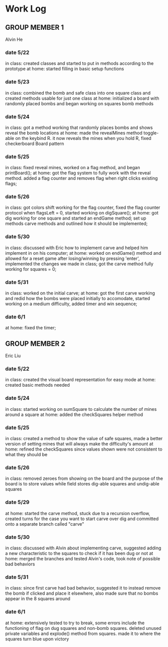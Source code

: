 # Work Log

## GROUP MEMBER 1
Alvin He
### date 5/22
in class: created classes and started to put in methods according to the prototype
at home: started filling in basic setup functions
### date 5/23
in class: combined the bomb and safe class into one square class and created methods usable for just one class
at home: initialized a board with randomly placed bombs and began working on squares bomb methods
### date 5/24
in class: got a method working that randomly places bombs and shows reveal the bomb locations
at home: made the revealMines method toggle-able on the keybind R. it now reveals the mines when you hold R,
fixed checkerboard Board pattern
### date 5/25
in class: fixed reveal mines, worked on a flag method, and began printBoard();
at home: got the flag system to fully work with the reveal method. added a flag counter and removes flag when right clicks existing flags;
### date 5/26
in class: got colors shift working for the flag counter, fixed the flag counter protocol when flagsLeft = 0, started working on digSquare();
at home: got dig working for one square and started an endGame method; set up methods carve methods and outlined how it should be implemented;
### date 5/30
in class: discussed with Eric how to implement carve and helped him implement in on his computer;
at home: worked on endGame() method and allowed for a reset game after losing/winning by pressing 'enter', implemented the changes we made in class;
got the carve method fully working for squares = 0;
### date 5/31
in class: worked on the initial carve;
at home: got the first carve working and redid how the bombs were placed initially to accomodate, started working on a medium difficulty, added timer and win sequence;
### date 6/1
at home: fixed the timer;

## GROUP MEMBER 2
Eric Liu
### date 5/22
in class: created the visual board representation for easy mode
at home: created basic methods needed

### date 5/24
in class: started working on sumSquare to calculate the number of mines around a square
at home: added the checkSquares helper method

### date 5/25
in class: created a method to show the value of safe squares, made a better version of setting mines that will always make the difficulty's amount
at home: refined the checkSquares since values shown were not consistent to what they should be

### date 5/26
in class: removed zeroes from showing on the board and the purpose of the board is to store values while field stores dig-able squares and undig-able squares

### date 5/29
at home: started the carve method, stuck due to a recursion overflow, created turns for the case you want to start carve over dig and committed onto a separate branch called "carve"

### date 5/30
in class: discussed with Alvin about implementing carve, suggested adding a new characteristic to the squares to check if it has been dug or not
at home: merged the branches and tested Alvin's code, took note of possible bad behaviors

### date 5/31
in class: since first carve had bad behavior, suggested it to instead remove the bomb if clicked and place it elsewhere, also made sure that no bombs appear in the 8 squares around

### date 6/1
at home: extensively tested to try to break, some errors include the functioning of flag on dug squares and non-bomb squares. deleted unused private variables and explode() method from squares. made it to where the squares turn blue upon victory
